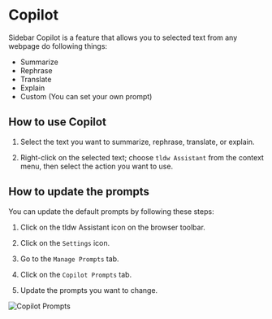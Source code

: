 # Copilot 

Sidebar Copilot is a feature that allows you to selected text from any webpage do following things:

- Summarize
- Rephrase
- Translate
- Explain
- Custom (You can set your own prompt)



## How to use Copilot

1. Select the text you want to summarize, rephrase, translate, or explain.

2. Right-click on the selected text; choose `tldw Assistant` from the context menu, then select the action you want to use.


## How to update the prompts

You can update the default prompts by following these steps:

1. Click on the tldw Assistant icon on the browser toolbar.

2. Click on the `Settings` icon.

3. Go to the `Manage Prompts` tab.

4. Click on the `Copilot Prompts` tab.

5. Update the prompts you want to change.

![Copilot Prompts](https://pub-35424b4473484be483c0afa08c69e7da.r2.dev/Screenshot%202025-02-15%20120628.png)
